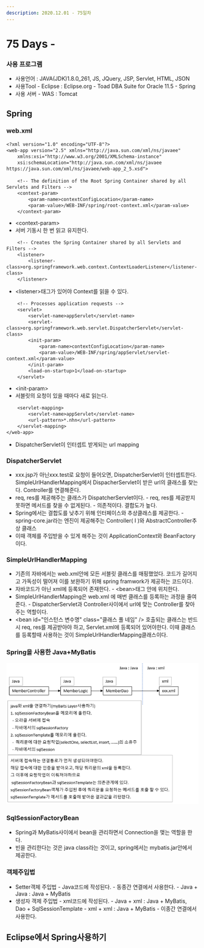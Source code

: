 ```yaml
---
description: 2020.12.01 - 75일차
---
```


# 75 Days -

### 사용 프로그램

* 사용언어 : JAVA\(JDK\)1.8.0\_261, JS, JQuery, JSP, Servlet, HTML, JSON
* 사용Tool  - Eclipse : Eclipse.org - Toad DBA Suite for Oracle 11.5 - Spring
* 사용 서버 - WAS : Tomcat

## Spring

### web.xml

```markup
<?xml version="1.0" encoding="UTF-8"?>
<web-app version="2.5" xmlns="http://java.sun.com/xml/ns/javaee"
	xmlns:xsi="http://www.w3.org/2001/XMLSchema-instance"
	xsi:schemaLocation="http://java.sun.com/xml/ns/javaee https://java.sun.com/xml/ns/javaee/web-app_2_5.xsd">

	<!-- The definition of the Root Spring Container shared by all Servlets and Filters -->
	<context-param>
		<param-name>contextConfigLocation</param-name>
		<param-value>/WEB-INF/spring/root-context.xml</param-value>
	</context-param>
```

* &lt;context-param&gt;
* 서버 기동시 한 번 읽고 유지한다.

```markup
	<!-- Creates the Spring Container shared by all Servlets and Filters -->
	<listener>
		<listener-class>org.springframework.web.context.ContextLoaderListener</listener-class>
	</listener>
```

* &lt;listener&gt;태그가 있어야 Context를 읽을 수 있다.

```markup
	<!-- Processes application requests -->
	<servlet>
		<servlet-name>appServlet</servlet-name>
		<servlet-class>org.springframework.web.servlet.DispatcherServlet</servlet-class>
		<init-param>
			<param-name>contextConfigLocation</param-name>
			<param-value>/WEB-INF/spring/appServlet/servlet-context.xml</param-value>
		</init-param>
		<load-on-startup>1</load-on-startup>
	</servlet>
```

* &lt;init-param&gt;
* 서블릿의 요청이 있을 때마다 새로 읽는다.

```markup
	<servlet-mapping>
		<servlet-name>appServlet</servlet-name>
		<url-pattern>*.nhn</url-pattern>
	</servlet-mapping>
</web-app>
```

* DispatcherServlet이 인터셉트 받게되는 url mapping

### DispatcherServlet

* xxx.jsp가 아닌xxx.test로 요청이 들어오면, DispatcherServlet이 인터셉트한다. SimpleUrlHandlerMapping에서 DispacherServlet이 받은  url의 클래스를 찾는다. Controller를 연결해준다.
* req, res를 제공해주는 클래스가 DispatcherServlet이다. - req, res를 제공받지 못하면 메서드를 찾을 수 없게된다. - 의존적이다. 결합도가 높다.
* Spring에서는 결합도를 낮추기 위해 인터페이스와 추상클래스를 제공한다. - spring-core.jar라는 엔진이 제공해주는 Controller\( I \)와 AbstractController추상 클래스
* 이때 객체를 주입받을 수 있게 해주는 것이 ApplicationContext와 BeanFactory이다.

### SimpleUrlHandlerMapping

* 기존의 자바에서는 web.xml안에 모든 서블릿 클래스를 매핑했었다. 코드가 길어지고 가독성이 떨어져 이를 보완하기 위해 spring framwork가 제공하는 코드이다.
* 자바코드가 아닌 xml에 등록되어 존재한다.  - &lt;bean&gt;태그 안에 위치한다.
* SimpleUrlHandlerMapping은 web.xml 에 매번 클래스를 등록하는 과정을 줄여준다. - DispatcherServlet과 Controller사이에서 url에 맞는 Controller를 찾아주는 역할이다.
* &lt;bean id="인스턴스 변수명" class="클래스 풀 네임" /&gt; 호출되는 클래스는 반드시  req, res를 제공받아야 하고, Servlet.xml에 등록되어 있어야한다. 이때 클래스를 등록할때 사용하는 것이 SimpleUrlHandlerMapping클래스이다. 

### Spring을 사용한 Java+MyBatis

![](../../.gitbook/assets/1%20%2883%29.png)

### SqlSessionFactoryBean

* Spring과  MyBatis사이에서 bean을 관리하면서 Connection을 맺는 역할을 한다.
* 빈을 관리한다는 것은 java class라는 것이고, spring에서는 mybatis.jar안에서 제공한다.

### 객체주입법

* Setter객체 주입법 - Java코드에 작성된다. - 동종간 연결에서 사용한다. - Java + Java : Java + MyBatis
* 생성자 객제 주입법 - xml코드에 작성된다. - Java + xml : Java + MyBatis, Dao + SqlSessionTemplate - xml + xml : Java + MyBatis  - 이종간 연결에서 사용한다.

## Eclipse에서 Spring사용하기

